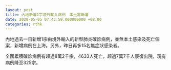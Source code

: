```yaml
---
layout: post
title: 內地新增1宗境外輸入病例　本土零新增
date: 2020-05-05 07:43:59.000000000 +08:00
categories: rthk
---
```


內地過去一日新增1宗由境外輸入的新型肺炎確診病例，並無本土感染及死亡個案，新增病例在上海。另外，昨日再多15名無症狀感染者。

全國累積確診病例有超過8萬2千宗，4633人死亡，超過7萬7千人康復出院，現有病例降至325宗。

